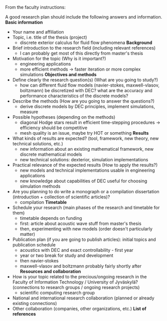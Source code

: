 From the faculty instructions:

A good research plan should include the following answers and information.
**Basic information**
- Your name and affiliation
- Topic, i.e. title of the thesis (project)
	- discrete exterior calculus for fluid flow phenomena
**Background**
- Brief introduction to the research field (including relevant references)
	- I can probably get most of this directly from master's thesis
- Motivation for the topic (Why is it important?)
	- engineering applications
	- more efficient methods -> faster iteration or more complex simulations
**Objectives and methods**
- Define clearly the research question(s) (What are you going to study?)
	- how can different fluid flow models (navier-stokes, maxwell-vlasov, boltzmann) be discretized with DEC?
	    what are the accuracy and performance characteristics of the discrete models?
- Describe the methods (How are you going to answer the questions?)
	- derive discrete models by DEC principles, implement simulations, measure
- Possible hypotheses (depending on the methods)
	- diagonal Hodge stars result in efficient time-stepping procedures -> efficiency should be competitive
	- mesh quality is an issue, maybe try HOT or something
**Results**
- What kinds of results are expected? (tool, framework, new theory, new technical solutions, etc.)
	- new information about an existing mathematical framework, new discrete mathematical models
	- new technical solutions: dexterior, simulation implementations
- Practical relevance of the expected results (How to apply the results?)
	- new models and technical implementations usable in engineering applications
	- new knowledge about capabilities of DEC useful for choosing simulation methods
- Are you planning to do write a monograph or a compilation dissertation (introduction +
  collection of scientific articles)?
	- compilation
**Timetable**
- Schedule your research (main phases of the research and timetable for them)
	- timetable depends on funding
	- first: article about acoustic wave stuff from master's thesis
	- then, experimenting with new models (order doesn't particularly matter)
- Publication plan (if you are going to publish articles): initial topics and publication schedule
	- acoustics with DEC and exact controllability - first year
	- year or two break for study and development
	- then navier-stokes
	- maxwell-vlasov and boltzmann probably fairly shortly after
**Resources and collaboration**
- How is your topic related to the precious/ongoing research in the Faculty of Information
  Technology / University of Jyväskylä? (connections to research groups / ongoing research projects)
	- scientific computing research group
- National and international research collaboration (planned or already existing connections)
- Other collaboration (companies, other organizations, etc.)
**List of references**